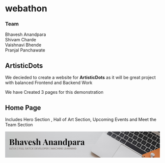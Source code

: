 # webathon

<h3 >Team</h3>
Bhavesh Anandpara</br>
Shivam Charde</br>
Vaishnavi Bhende</br>
Pranjal Panchawate</br>

<h2>ArtisticDots</h2>

We decieded to create a website for **ArtisticDots** as it will be great project with balanced Frontend and Backend Work

<p>
  We have Created 3 pages for this demonstration 
  
  <h2> Home Page </h2>
  Includes Hero Section , Hall of Art Section, Upcoming Events and Meet the Team Section
  
  ![Banner](https://github.com/BhaveshAnandpara/BhaveshAnandpara/blob/main/BhaveshAnandpara.png)
  
</p>



